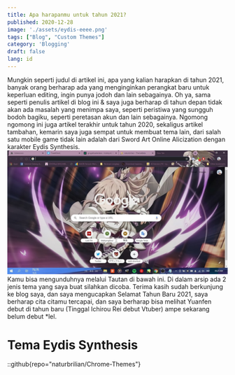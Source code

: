 ```yaml
---
title: Apa harapanmu untuk tahun 2021?
published: 2020-12-28
image: './assets/eydis-eeee.png'
tags: ["Blog", "Custom Themes"]
category: 'Blogging'
draft: false 
lang: id
---
```


Mungkin seperti judul di artikel ini, apa yang kalian harapkan di tahun 2021, banyak orang berharap ada yang menginginkan perangkat baru untuk keperluan editing, ingin punya jodoh dan lain sebagainya. Oh ya, sama seperti penulis artikel di blog ini & saya juga berharap di tahun depan tidak akan ada masalah yang menimpa saya, seperti peristiwa yang sungguh bodoh bagiku, seperti peretasan akun dan lain sebagainya. Ngomong ngomong ini juga artikel terakhir untuk tahun 2020, sekaligus artikel tambahan, kemarin saya juga sempat untuk membuat tema lain, dari salah satu mobile game tidak lain adalah dari Sword Art Online Alicization dengan karakter Eydis Synthesis.
![preview 1](./assets/preview-eydis-1.jpg)
Kamu bisa mengunduhnya melalui Tautan di bawah ini. Di dalam arsip ada 2 jenis tema yang saya buat silahkan dicoba.
Terima kasih sudah berkunjung ke blog saya, dan saya mengucapkan Selamat Tahun Baru 2021, saya berharap cita citamu tercapai, dan saya berharap bisa melihat Yuanfen debut di tahun baru (Tinggal Ichirou Rei debut Vtuber) ampe sekarang belum debut *lel.

# Tema Eydis Synthesis #
::github{repo="naturbrilian/Chrome-Themes"}
